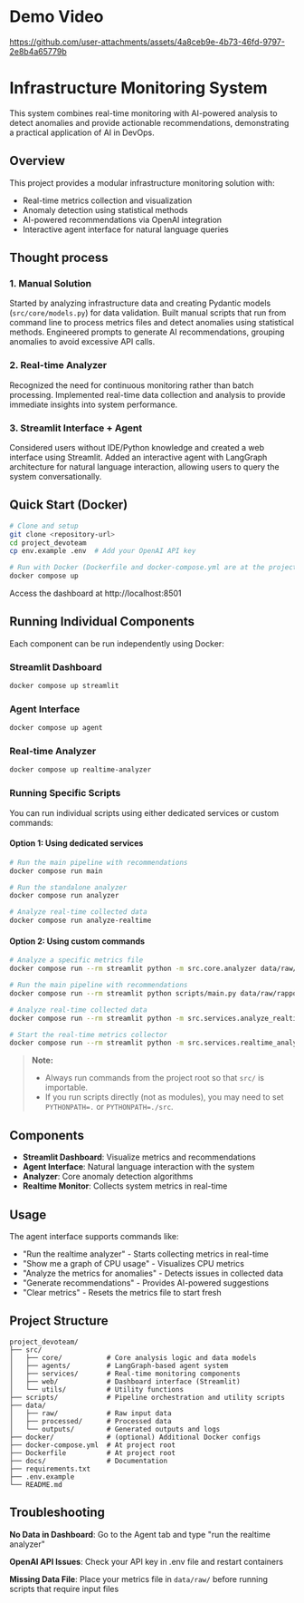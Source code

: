 # Demo Video

https://github.com/user-attachments/assets/4a8ceb9e-4b73-46fd-9797-2e8b4a65779b

# Infrastructure Monitoring System

This system combines real-time monitoring with AI-powered analysis to detect anomalies and provide actionable recommendations, demonstrating a practical application of AI in DevOps.

## Overview

This project provides a modular infrastructure monitoring solution with:
- Real-time metrics collection and visualization
- Anomaly detection using statistical methods
- AI-powered recommendations via OpenAI integration
- Interactive agent interface for natural language queries

## Thought process

### 1. Manual Solution
Started by analyzing infrastructure data and creating Pydantic models (`src/core/models.py`) for data validation. Built manual scripts that run from command line to process metrics files and detect anomalies using statistical methods. Engineered prompts to generate AI recommendations, grouping anomalies to avoid excessive API calls.

### 2. Real-time Analyzer
Recognized the need for continuous monitoring rather than batch processing. Implemented real-time data collection and analysis to provide immediate insights into system performance.

### 3. Streamlit Interface + Agent
Considered users without IDE/Python knowledge and created a web interface using Streamlit. Added an interactive agent with LangGraph architecture for natural language interaction, allowing users to query the system conversationally.

## Quick Start (Docker)

```bash
# Clone and setup
git clone <repository-url>
cd project_devoteam
cp env.example .env  # Add your OpenAI API key

# Run with Docker (Dockerfile and docker-compose.yml are at the project root)
docker compose up
```

Access the dashboard at http://localhost:8501

## Running Individual Components

Each component can be run independently using Docker:

### Streamlit Dashboard
```bash
docker compose up streamlit
```

### Agent Interface
```bash
docker compose up agent
```

### Real-time Analyzer
```bash
docker compose up realtime-analyzer
```

### Running Specific Scripts

You can run individual scripts using either dedicated services or custom commands:

#### Option 1: Using dedicated services
```bash
# Run the main pipeline with recommendations
docker compose run main

# Run the standalone analyzer
docker compose run analyzer

# Analyze real-time collected data
docker compose run analyze-realtime
```

#### Option 2: Using custom commands
```bash
# Analyze a specific metrics file
docker compose run --rm streamlit python -m src.core.analyzer data/raw/rapport.json

# Run the main pipeline with recommendations
docker compose run --rm streamlit python scripts/main.py data/raw/rapport.json

# Analyze real-time collected data
docker compose run --rm streamlit python -m src.services.analyze_realtime

# Start the real-time metrics collector
docker compose run --rm streamlit python -m src.services.realtime_analyzer
```

> **Note:**
> - Always run commands from the project root so that `src/` is importable.
> - If you run scripts directly (not as modules), you may need to set `PYTHONPATH=.` or `PYTHONPATH=./src`.

## Components

- **Streamlit Dashboard**: Visualize metrics and recommendations
- **Agent Interface**: Natural language interaction with the system
- **Analyzer**: Core anomaly detection algorithms
- **Realtime Monitor**: Collects system metrics in real-time

## Usage

The agent interface supports commands like:
- "Run the realtime analyzer" - Starts collecting metrics in real-time
- "Show me a graph of CPU usage" - Visualizes CPU metrics
- "Analyze the metrics for anomalies" - Detects issues in collected data
- "Generate recommendations" - Provides AI-powered suggestions
- "Clear metrics" - Resets the metrics file to start fresh

## Project Structure

```
project_devoteam/
├── src/
│   ├── core/           # Core analysis logic and data models
│   ├── agents/         # LangGraph-based agent system
│   ├── services/       # Real-time monitoring components
│   ├── web/            # Dashboard interface (Streamlit)
│   └── utils/          # Utility functions
├── scripts/            # Pipeline orchestration and utility scripts
├── data/
│   ├── raw/            # Raw input data
│   ├── processed/      # Processed data
│   └── outputs/        # Generated outputs and logs
├── docker/             # (optional) Additional Docker configs
├── docker-compose.yml  # At project root
├── Dockerfile          # At project root
├── docs/               # Documentation
├── requirements.txt
├── .env.example
└── README.md
```

## Troubleshooting

**No Data in Dashboard**: Go to the Agent tab and type "run the realtime analyzer"

**OpenAI API Issues**: Check your API key in .env file and restart containers

**Missing Data File**: Place your metrics file in `data/raw/` before running scripts that require input files
